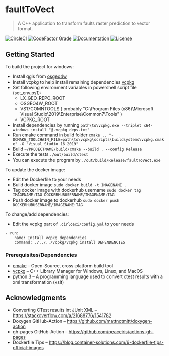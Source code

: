 # faultToVect
> A C++ application to transform faults raster prediction to vector format.

[![CircleCI][circleci-badge]][circleci-url]
[![CodeFactor Grade][codefactor-badge]][codefactor-url]
[![Documentation][documentation-badge]][documentation-url]
[![License][license-badge]][license-url]

## Getting Started

To build the project for windows:
- Install qgis from [osgeo4w][osgeo4w-url]
- Install vcpkg to help install remaining dependencies [vcpkg][vcpkg-url]
- Set following environment variables in powershell script file (set_env.ps1):
	- LX_GEO_REPO_ROOT
	- OSGEO4W_ROOT
	- VS17COMNTOOLS ( probably "C:\Program Files (x86)\Microsoft Visual Studio\2019\Enterprise\Common7\Tools" )
	- VCPKG_ROOT
- Install dependencies by running `path\to\vcpkg.exe --triplet x64-windows install "@.vcpkg_deps.txt"`
- Run cmake command in build folder `cmake .. "-DCMAKE_TOOLCHAIN_FILE=path\to\vcpkg\scripts\buildsystems\vcpkg.cmake" -G "Visual Studio 16 2019"`
- Build `~/PROJECTNAME/build/cmake --build . --config Release`
- Execute the tests `./out/build/ctest`
- You can execute the program by `./out/build/Release/faultToVect.exe`

To update the docker image:
- Edit the Dockerfile to your needs
- Build docker image `sudo docker build -t IMAGENAME .`
- Tag docker image with dockerhub username `sudo docker tag IMAGENAME:TAG DOCKERHUBUSERNAME/IMAGENAME:TAG`
- Push docker image to dockerhub `sudo docker push DOCKERHUBUSERNAME/IMAGENAME:TAG`

To change/add dependencies:
- Edit the vcpkg part of `.cirlceci/config.yml` to your needs
```
- run:
    name: Install vcpkg dependencies
    command: ./../../vcpkg/vcpkg install DEPENDENCIES
```

### Prerequisites/Dependencies

- [cmake][cmake-url] – Open-Source, cross-platform build tool
- [vcpkg][vcpkg-url] – C++ Library Manager for Windows, Linux, and MacOS
- [python 3][python-url] – A programming language used to convert ctest results with a xml transformation (xslt)


## Acknowledgments

- Converting CTest results int JUnit XML – https://stackoverflow.com/a/21688776/1541782
- Doxygen GitHub-Action – https://github.com/mattnotmitt/doxygen-action
- gh-pages GitHub-Action – https://github.com/peaceiris/actions-gh-pages
- Dockerfile Tips – https://blog.container-solutions.com/6-dockerfile-tips-official-images

[circleci-url]: https://circleci.com/gh/Ben1980/cpptemplate
[codefactor-url]: https://www.codefactor.io/repository/github/ben1980/cpptemplate
[documentation-url]: https://ben1980.github.io/cpptemplate/
[license-url]: https://github.com/Ben1980/cpptemplate/blob/master/LICENSE
[circleci-badge]: https://img.shields.io/circleci/build/gh/Ben1980/cpptemplate
[codefactor-badge]: https://img.shields.io/codefactor/grade/github/ben1980/cpptemplate
[documentation-badge]: https://img.shields.io/github/workflow/status/Ben1980/cpptemplate/Documentation?label=Documentation
[license-badge]: https://img.shields.io/github/license/Ben1980/cpptemplate
[cmake-url]: https://cmake.org/
[fmt-url]: https://fmt.dev/latest/index.html
[doctest-url]: https://github.com/onqtam/doctest
[rep-url]: https://github.com/Ben1980
[linkedin-url]: https://www.linkedin.com/in/benjamin-mahr-728a1639/
[twitter-url]: https://twitter.com/BenMahr
[mail]: ben.amhr@gmail.com
[vcpkg-url]: https://github.com/microsoft/vcpkg
[osgeo4w-url]: https://www.osgeo.org/projects/osgeo4w/
[python-url]: https://www.python.org/

[v1.0.0]: https://github.com/Ben1980/cpptemplate/releases/tag/v1.0.0
